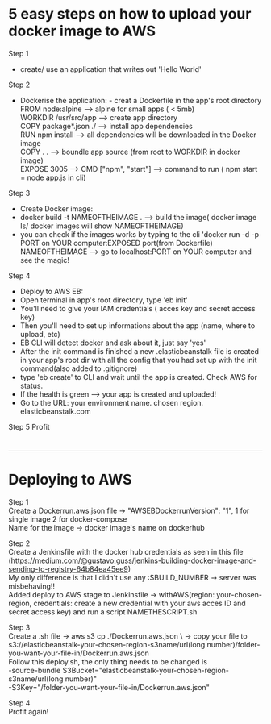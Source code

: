 # 5 easy steps on how to upload your docker image to AWS

Step 1  
- create/ use an application that writes out 'Hello World'
  
Step 2  
- Dockerise the application: - creat a Dockerfile in the app's root directory    
FROM node:alpine --> alpine for small apps ( < 5mb)  
WORKDIR /usr/src/app --> create app directory  
COPY package*.json ./ --> install app dependencies  
RUN npm install --> all dependencies will be downloaded in the Docker image  
COPY . . --> boundle app source (from root to WORKDIR in docker image)  
EXPOSE 3005 --> CMD ["npm", "start"] --> command to run ( npm start = node app.js in cli)  
  
Step 3  
- Create Docker image:  
- docker build -t NAMEOFTHEIMAGE . --> build the image( docker image ls/ docker images will show NAMEOFTHEIMAGE)  
- you can check if the images works by typing to the cli 'docker run -d -p PORT on YOUR computer:EXPOSED port(from Dockerfile) NAMEOFTHEIMAGE --> go to localhost:PORT on YOUR computer and see the magic!
  
Step 4  
- Deploy to AWS EB:  
- Open terminal in app's root directory, type 'eb init'  
- You'll need to give your IAM credentials ( acces key and secret access key)  
- Then you'll need to set up informations about the app (name, where to upload, etc)  
- EB CLI will detect docker and ask about it, just say 'yes'  
- After the init command is finished a new .elasticbeanstalk file is created in your app's root dir with all the config that you had set up with the init command(also added to .gitignore)  
- type 'eb create' to CLI and wait until the app is created. Check AWS for status.  
- If the health is green --> your app is created and uploaded!  
- Go to the URL: your environment name. chosen region. elasticbeanstalk.com  
  
Step 5 Profit
#
---
# Deploying to AWS  
  
Step 1  
Create a Dockerrun.aws.json file -> "AWSEBDockerrunVersion": "1", 1 for single image 2 for docker-compose  
Name for the image -> docker image's name on dockerhub  
  
Step 2  
Create a Jenkinsfile with the docker hub credentials as seen in this file  
(https://medium.com/@gustavo.guss/jenkins-building-docker-image-and-sending-to-registry-64b84ea45ee9)  
My only difference is that I didn't use any :$BUILD_NUMBER -> server was misbehaving!!  
Added deploy to AWS  stage to Jenkinsfile -> withAWS(region: your-chosen-region, credentials: create a new credential with your aws acces ID and secret access key)  and run a script NAMETHESCRIPT.sh
  
Step 3  
Create a .sh file -> aws s3 cp ./Dockerrun.aws.json \ -> copy your file to   
s3://elasticbeanstalk-your-chosen-region-s3name/url(long number)/folder-you-want-your-file-in/Dockerrun.aws.json  
Follow this deploy.sh, the only thing needs to be changed is  
-source-bundle S3Bucket="elasticbeanstalk-your-chosen-region-s3name/url(long number)"  
-S3Key="/folder-you-want-your-file-in/Dockerrun.aws.json"  
  
Step 4  
Profit again! 


 



